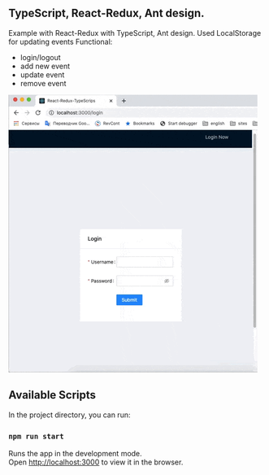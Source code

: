 ## TypeScript, React-Redux, Ant design. 
 Example with React-Redux with TypeScript, Ant design.
 Used LocalStorage for updating events 
 Functional:
- login/logout 
- add new event 
- update event
- remove event

![Phone input](./example/calendar.gif)

## Available Scripts

In the project directory, you can run:

### `npm run start`


Runs the app in the development mode.\
Open [http://localhost:3000](http://localhost:3000) to view it in the browser.

